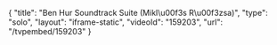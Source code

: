 {
    "title": "Ben Hur Soundtrack Suite (Mikl\u00f3s R\u00f3zsa)",
    "type": "solo",
    "layout": "iframe-static",
    "videoId": "159203",
    "url": "\/tvpembed\/159203"
}